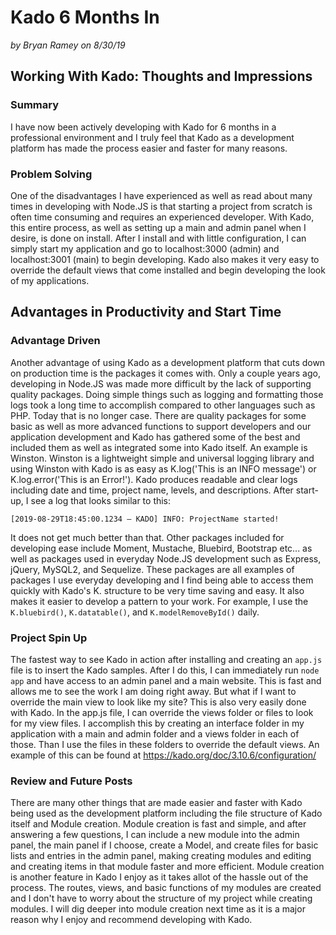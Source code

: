 # Kado 6 Months In
*by Bryan Ramey on 8/30/19*

## Working With Kado: Thoughts and Impressions

### Summary

I have now been actively developing with Kado for 6 months in a professional
environment and I truly feel that Kado as a development platform has made the
process easier and faster for many reasons.

### Problem Solving

One of the disadvantages I have experienced as well as read about many times in
developing with Node.JS is that starting a project from scratch is often time
consuming and requires an experienced developer. With Kado, this entire process,
as well as setting up a main and admin panel when I desire, is done on install.
After I install and with little configuration, I can simply start my application
and go to localhost:3000 (admin) and localhost:3001 (main) to begin developing.
Kado also makes it very easy to override the default views that come installed
and begin developing the look of my applications. 

## Advantages in Productivity and Start Time

### Advantage Driven

Another advantage of using Kado as a development platform that cuts down on
production time is the packages it comes with. Only a couple years ago,
developing in Node.JS was made more difficult by the lack of supporting quality
packages. Doing simple things such as logging and formatting those logs took a
long time to accomplish compared to other languages such as PHP. Today that is
no longer case. There are quality packages for some basic as well as more
advanced functions to support developers and our application development and
Kado has gathered some of the best and included them as well as integrated some
into Kado itself. An example is Winston. Winston is a lightweight simple and
universal logging library and using Winston with Kado is as easy as
K.log('This is an INFO message') or K.log.error('This is an Error!'). Kado
produces readable and clear logs including date and time, project name, levels,
and descriptions. After start-up, I see a log that looks similar to this:

```
[2019-08-29T18:45:00.1234 – KADO] INFO: ProjectName started!
```

It does not get much better than that. Other packages included for developing
ease include Moment, Mustache, Bluebird, Bootstrap etc... as well as packages
used in everyday Node.JS development such as Express, jQuery, MySQL2, and
Sequelize. These packages are all examples of packages I use everyday developing
and I find being able to access them quickly with Kado's K. structure to be very
time saving and easy. It also makes it easier to develop a pattern to your work.
For example, I use the `K.bluebird()`, `K.datatable()`, and
`K.modelRemoveById()` daily. 

### Project Spin Up

The fastest way to see Kado in action after installing and creating an `app.js`
file is to insert the Kado samples. After I do this, I can immediately run
`node app` and have access to an admin panel and a main website. This is fast
and allows me to see the work I am doing right away. But what if I want to
override the main view to look like my site? This is also very easily done with
Kado. In the app.js file, I can override the views folder or files to look for
my view files. I accomplish this by creating an interface folder in my
application with a main and admin folder and a views folder in each of those.
Than I use the files in these folders to override the default views. An example
of this can be found at https://kado.org/doc/3.10.6/configuration/

### Review and Future Posts

There are many other things that are made easier and faster with Kado being used
as the development platform including the file structure of Kado itself and
Module creation. Module creation is fast and simple, and after answering a few
questions, I can include a new module into the admin panel, the main panel if I
choose, create a Model, and create files for basic lists and entries in the
admin panel, making creating modules and editing and creating items in that
module faster and more efficient. Module creation is another feature in Kado I
enjoy as it takes allot of the hassle out of the process. The routes, views,
and basic functions of my modules are created and I don't have to worry about
the structure of my project while creating modules. I will dig deeper into
module creation next time as it is a major reason why I enjoy and recommend
developing with Kado.

